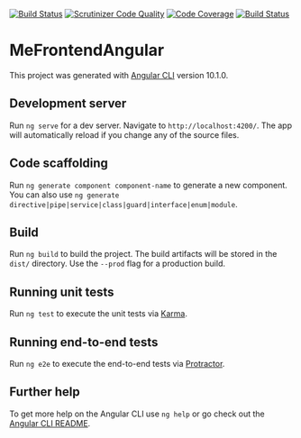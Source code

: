 [![Build Status](https://app.travis-ci.com/Fridasaralinnea/jsramverk-me-frontend.svg?branch=master)](https://app.travis-ci.com/Fridasaralinnea/jsramverk-me-frontend)
[![Scrutinizer Code Quality](https://scrutinizer-ci.com/g/Fridasaralinnea/jsramverk-me-frontend/badges/quality-score.png?b=master)](https://scrutinizer-ci.com/g/Fridasaralinnea/jsramverk-me-frontend/?branch=master)
[![Code Coverage](https://scrutinizer-ci.com/g/Fridasaralinnea/jsramverk-me-frontend/badges/coverage.png?b=master)](https://scrutinizer-ci.com/g/Fridasaralinnea/jsramverk-me-frontend/?branch=master)
[![Build Status](https://scrutinizer-ci.com/g/Fridasaralinnea/jsramverk-me-frontend/badges/build.png?b=master)](https://scrutinizer-ci.com/g/Fridasaralinnea/jsramverk-me-frontend/build-status/master)

# MeFrontendAngular

This project was generated with [Angular CLI](https://github.com/angular/angular-cli) version 10.1.0.

## Development server

Run `ng serve` for a dev server. Navigate to `http://localhost:4200/`. The app will automatically reload if you change any of the source files.

## Code scaffolding

Run `ng generate component component-name` to generate a new component. You can also use `ng generate directive|pipe|service|class|guard|interface|enum|module`.

## Build

Run `ng build` to build the project. The build artifacts will be stored in the `dist/` directory. Use the `--prod` flag for a production build.

## Running unit tests

Run `ng test` to execute the unit tests via [Karma](https://karma-runner.github.io).

## Running end-to-end tests

Run `ng e2e` to execute the end-to-end tests via [Protractor](http://www.protractortest.org/).

## Further help

To get more help on the Angular CLI use `ng help` or go check out the [Angular CLI README](https://github.com/angular/angular-cli/blob/master/README.md).
